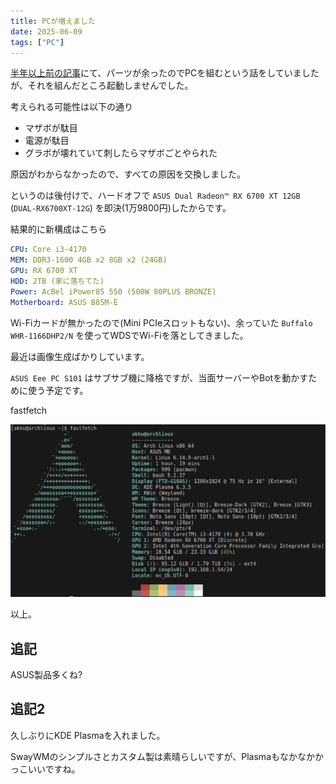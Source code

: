 ```yaml
---
title: PCが増えました
date: 2025-06-09
tags: ["PC"]
---
```


[半年以上前の記事](/blog/3rd-pc/)にて、パーツが余ったのでPCを組むという話をしていましたが、それを組んだところ起動しませんでした。

考えられる可能性は以下の通り

- マザボが駄目
- 電源が駄目
- グラボが壊れていて刺したらマザボごとやられた

原因がわからなかったので、すべての原因を交換しました。

というのは後付けで、ハードオフで `ASUS Dual Radeon™ RX 6700 XT 12GB` (`DUAL-RX6700XT-12G`) を即決(1万9800円)したからです。

結果的に新構成はこちら

```yaml
CPU: Core i3-4170
MEM: DDR3-1600 4GB x2 8GB x2 (24GB)
GPU: RX 6700 XT
HDD: 2TB (家に落ちてた)
Power: AcBel iPower85 550 (500W 80PLUS BRONZE)
Motherboard: ASUS B85M-E
```

Wi-Fiカードが無かったので(Mini PCIeスロットもない)、余っていた `Buffalo WHR-1166DHP2/N` を使ってWDSでWi-Fiを落としてきました。

最近は画像生成ばかりしています。

`ASUS Eee PC S101` はサブサブ機に降格ですが、当面サーバーやBotを動かすために使う予定です。

fastfetch

![fastfetch](./fastfetch.png)

以上。


## 追記

ASUS製品多くね?


## 追記2

久しぶりにKDE Plasmaを入れました。

SwayWMのシンプルさとカスタム製は素晴らしいですが、Plasmaもなかなかかっこいいですね。
